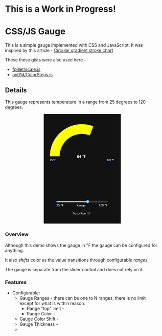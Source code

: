 # **This is a Work in Progress!**

# CSS/JS Gauge

This is a simple gauge implemented with CSS and JavaScript. It was inspired by this article - [Circular gradient stroke chart](https://nerdy.dev/gradient-outline-circular-chart)

These these gists were also used here - 
* [fpillet/scale.js](https://gist.github.com/fpillet/993002)
* [av01d/ColorSteps.js](https://gist.github.com/av01d/538b3fffc78fdc273894d173a83c563f1)

## Details

This gauge represents temperature in a range from 25 degrees to 120 degrees.

<div style="text-align:center;">
<img src="./mdimg/sshot-01.png" style="width:50%;">
</div>

### Overview

Although this demo shows the gauge in °F the gauge can be configured for anything.

It also *shifts* color as the value transitions through configurable *ranges*

The gauge is separate from the slider control and does not rely on it.

### Features

* Configurable:
  * Gauge Ranges - there can be one to N ranges, there is no limit except for what is within reason.
    * Range "top" limit - 
    * Range Color - 
  * Gauge Color Shift - 
  * Gauge Thickness - 
  * 